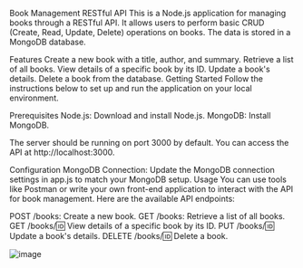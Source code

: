 Book Management RESTful API
This is a Node.js application for managing books through a RESTful API. It allows users to perform basic CRUD (Create, Read, Update, Delete) operations on books. The data is stored in a MongoDB database.

Features
Create a new book with a title, author, and summary.
Retrieve a list of all books.
View details of a specific book by its ID.
Update a book's details.
Delete a book from the database.
Getting Started
Follow the instructions below to set up and run the application on your local environment.

Prerequisites
Node.js: Download and install Node.js.
MongoDB: Install MongoDB.

The server should be running on port 3000 by default. You can access the API at http://localhost:3000.

Configuration
MongoDB Connection: Update the MongoDB connection settings in app.js to match your MongoDB setup.
Usage
You can use tools like Postman or write your own front-end application to interact with the API for book management. Here are the available API endpoints:

POST /books: Create a new book.
GET /books: Retrieve a list of all books.
GET /books/:id: View details of a specific book by its ID.
PUT /books/:id: Update a book's details.
DELETE /books/:id: Delete a book.


![image](https://github.com/vikasrohal-cloud/Book_management/assets/113755660/03507ada-9bdc-4df9-9d7b-c3b49a9a15d4)
